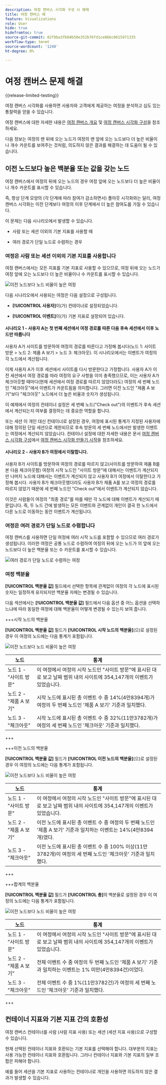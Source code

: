 ```yaml
---
description: 여정 캔버스 시각화 구성 시 예제
title: 여정 캔버스 예
feature: Visualizations
role: User
hide: true
hidefromtoc: true
source-git-commit: 82f8ba3fb04b50e352b76fd1ce866c0615971335
workflow-type: tm+mt
source-wordcount: '1248'
ht-degree: 0%

---
```


# 여정 캔버스 문제 해결

{{release-limited-testing}}

여정 캔버스 시각화를 사용하면 사용자와 고객에게 제공하는 여정을 분석하고 심도 있는 통찰력을 얻을 수 있습니다.

여정 캔버스에 대한 자세한 내용은 [여정 캔버스 개요](/help/analysis-workspace/visualizations/journey-canvas/journey-canvas.md) 및 [여정 캔버스 시각화 구성](/help/analysis-workspace/visualizations/journey-canvas/configure-journey-canvas.md)을 참조하세요.

다음 정보는 여정의 맨 뒤에 오는 노드가 여정의 맨 앞에 오는 노드보다 더 높은 비율이나 개수 카운트를 보여주는 것처럼, 의도하지 않은 결과를 해결하는 데 도움이 될 수 있습니다.

## 이전 노드보다 높은 백분율 또는 값을 갖는 노드

여정 캔버스에서 여정의 뒤에 오는 노드의 경우 여정 앞에 오는 노드보다 더 높은 비율이나 개수 카운트를 표시할 수 있습니다.

즉, 항상 단계 모양의 (각 단계에 따라 참여가 감소하면서) 폴아웃 시각화와는 달리, 여정 캔버스 시각화는 이전 단계보다 여정의 이후 단계에서 더 높은 참여도를 가질 수 있습니다.

이 문제는 다음 시나리오에서 발생할 수 있습니다.

* 사람 또는 세션 이외의 기본 지표를 사용할 때

* 여러 경로가 단일 노드로 수렴하는 경우

### 여정은 사람 또는 세션 이외의 기본 지표를 사용합니다

여정 캔버스에서는 모든 지표를 기본 지표로 사용할 수 있으므로, 여정 뒤에 오는 노드가 여정 앞에 오는 노드보다 더 높은 비율이나 수 카운트를 표시할 수 있습니다.

![이전 노드보다 노드 비율이 높은 여정](assets/journey-canvas-higher-percentage.png)

다음 시나리오에서 사용되는 여정은 다음 설정으로 구성됩니다.

* **[!UICONTROL 사용자]**&#x200B;이(가) 컨테이너로 설정되었습니다.

* **[!UICONTROL 이벤트]**&#x200B;이(가) 기본 지표로 설정되어 있습니다.

#### 시나리오 1 - 사용자 A는 첫 번째 세션에서 여정 경로를 따른 다음 후속 세션에서 이후 노드만 따릅니다

사용자 A가 사이트를 방문하여 여정의 경로를 따른다고 가정해 봅시다(노드 1: 사이트 방문 > 노드 2: 제품 A 보기 > 노드 3: 체크아웃). 이 시나리오에서는 이벤트가 여정의 각 노드에서 계산됩니다.

이제 사용자 A가 이후 세션에서 사이트를 다시 방문한다고 가정합니다. 사용자 A가 이전 세션에서 여정 경로를 따라 여정의 요구 사항을 이미 충족했으므로, 이는 사용자 A가 체크아웃할 때마다(현재 세션에서 여정 경로를 따르지 않았더라도) 여정의 세 번째 노드인 &quot;체크아웃&quot;에서 이벤트가 카운트됨을 의미합니다. 그러면 이전 노드인 &quot;제품 A 보기&quot;보다 &quot;체크아웃&quot; 노드에서 더 높은 비율과 숫자가 생성됩니다.

이 예제에서 여정의 컨테이너 설정은 세 번째 노드(&quot;Check out&quot;)의 이벤트가 후속 세션에서 계산되는지 여부를 결정하는 데 중요한 역할을 합니다.

또는 세션 이 개인 대신 컨테이너로 설정된 경우, 여정에 표시된 통계가 지정된 사용자에 대해 정의된 단일 세션으로 제한되므로 후속 방문의 세 번째 노드에서만 발생한 이벤트는 여정에서 계산되지 않았습니다. 컨테이너 설정에 대한 자세한 내용은 문서 [여정 캔버스 시각화 구성](/help/analysis-workspace/visualizations/journey-canvas/configure-journey-canvas.md)에서 [여정 캔버스 시각화 만들기 시작](/help/analysis-workspace/visualizations/journey-canvas/configure-journey-canvas.md#begin-building-a-journey-canvas-visualization)을 참조하세요.

<!-- The time allotted for users to move along the path is determined by the container setting. Because "Person" is selected as the container setting in this example, people who followed the journey's path in one session (moving from Node 1 to Node 2 and to Node 3) met the criteria of the journey. On any subsequent visits to the site, any event they have that matches any node on the journey is counted on that node. -->

#### 시나리오 2 - 사용자 B가 여정에서 이탈합니다.

사용자 B가 사이트를 방문하여 여정의 경로를 따르지 않고(사이트를 방문하여 제품 B를 본 다음 체크아웃함) 여정의 시작 노드인 &quot;사이트 방문&quot;에 대해서는 이벤트가 계산되지만 나머지 노드에 대해서는 이벤트가 계산되지 않고 사용자 B가 여정에서 이탈한다고 가정해 봅시다. 사용자 B가 체크아웃했더라도 사용자 B가 제품 A를 보고 여정의 경로를 따르지 않았기 때문에 세 번째 노드인 &quot;Check out&quot;에서 이벤트가 계산되지 않습니다.

이것은 사람들이 여정의 &quot;최종 경로&quot;를 따를 때만 각 노드에 대해 이벤트가 계산되기 때문입니다. 즉, 두 노드 간에 발생하는 모든 이벤트와 관계없이 개인이 결국 한 노드에서 다른 노드로 이동하는 동안 이벤트가 계산됩니다.

### 여정은 여러 경로가 단일 노드로 수렴합니다

여정 캔버스를 사용하면 단일 여정에 여러 시작 노드를 포함할 수 있으므로 여러 경로가 생성됩니다. 이러한 여정은 공통 노드로 수렴하여 여정의 뒤에 오는 노드가 의 앞에 오는 노드보다 더 높은 백분율 또는 수 카운트를 표시할 수 있습니다.

![여러 경로가 단일 노드로 수렴하는 여정](assets/journey-canvas-percentage-converge.png)

<!--

The journey used in the following scenarios is configured with the following settings:

* **[!UICONTROL Person]** is set as the container

* **[!UICONTROL Event]** is set as the primary metric

#### Scenario 

When a journey contains multiple paths that converge into a single node, the two paths are combined into the single node using the OR operator. This can result in the

-->

### 여정 백분율

**[!UICONTROL 백분율 값]** 필드에서 선택한 항목에 관계없이 여정의 각 노드에 표시된 숫자는 일정하게 유지되지만 백분율 자체는 변경될 수 있습니다.

다음 섹션에서는 **[!UICONTROL 백분율 값]** 필드에서 다음 옵션 중 어느 옵션을 선택하느냐에 따라 동일한 여정에 대해 백분율이 어떻게 변경될 수 있는지 보여 줍니다.

+++시작 노드의 백분율

**[!UICONTROL 백분율 값]** 필드가 **[!UICONTROL 시작 노드의 백분율]**(으)로 설정된 경우 이 여정의 노드에는 다음 통계가 포함됩니다.

![이전 노드보다 노드 비율이 높은 여정](assets/journey-canvas-higher-percentage.png)

| 노드 | 통계 |
|---------|----------|
| 노드 1 - &quot;사이트 방문&quot; | 이 여정에서 여정의 시작 노드인 &quot;사이트 방문&quot;에 표시된 대로 보고 날짜 범위 내의 사이트에 354,147개의 이벤트가 있었습니다. |
| 노드 2 - &quot;제품 A 보기&quot; | 시작 노드에 표시된 총 이벤트 수 중 14%(4만8394개)가 여정의 두 번째 노드인 &#39;제품 A 보기&#39; 기준과 일치했다. |
| 노드 3 - &quot;체크아웃&quot; | 시작 노드에 표시된 총 이벤트 수 중 32%(11만3782개)가 여정의 세 번째 노드인 &#39;체크아웃&#39; 기준과 일치했다. |

+++

+++이전 노드의 백분율

**[!UICONTROL 백분율 값]** 필드가 **[!UICONTROL 이전 노드의 백분율]**(으)로 설정된 경우 이 여정의 노드에는 다음 통계가 포함됩니다.

![이전 노드보다 노드 비율이 높은 여정](assets/journey-canvas-percentage-previous.png)

| 노드 | 통계 |
|---------|----------|
| 노드 1 - &quot;사이트 방문&quot; | 이 여정에서 여정의 시작 노드인 &quot;사이트 방문&quot;에 표시된 대로 보고 날짜 범위 내의 사이트에 354,147개의 이벤트가 있었습니다. |
| 노드 2 - &quot;제품 A 보기&quot; | 이전 노드에 표시된 총 이벤트 수 중 여정의 두 번째 노드인 &#39;제품 A 보기&#39; 기준과 일치하는 이벤트는 14%(4만8394개)였다. |
| 노드 3 - &quot;체크아웃&quot; | 이전 노드에 표시된 총 이벤트 수 중 100% 이상(11만3782개)이 여정의 세 번째 노드인 &#39;체크아웃&#39; 기준과 일치했다. |

+++

+++합계의 백분율

**[!UICONTROL 백분율 값]** 필드가 **[!UICONTROL 총]**&#x200B;의 백분율로 설정된 경우 이 여정의 노드에는 다음 통계가 포함됩니다.

![이전 노드보다 노드 비율이 높은 여정](assets/journey-canvas-percentage-total.png)

| 노드 | 통계 |
|---------|----------|
| 노드 1 - &quot;사이트 방문&quot; | 이 여정에서 여정의 시작 노드인 &quot;사이트 방문&quot;에 표시된 대로 보고 날짜 범위 내의 사이트에 354,147개의 이벤트가 있었습니다. |
| 노드 2 - &quot;제품 A 보기&quot; | 전체 이벤트 수 중 여정의 두 번째 노드인 &#39;제품 A 보기&#39; 기준과 일치하는 이벤트는 1% 미만(4만8394건)이었다. |
| 노드 3 - &quot;체크아웃&quot; | 전체 이벤트 수 중 1%(11만3782건)가 여정의 세 번째 노드인 &#39;체크아웃&#39; 기준과 일치했다. |

+++

## 컨테이너 지표와 기본 지표 간의 호환성

여정 캔버스 컨테이너를 사람 (사람 지표 사용) 또는 세션 (세션 지표 사용)으로 구성할 수 있습니다.

현재 선택된 컨테이너 지표와 호환되는 기본 지표를 선택해야 합니다. 대부분의 지표는 사용 가능한 컨테이너 지표와 호환됩니다. 그러나 컨테이너 지표와 기본 지표의 일부 조합은 피해야 합니다.

예를 들어 세션을 기본 지표로 사용하는 컨테이너로 개인을 사용하면 의도하지 않은 결과가 발생할 수 있습니다.

<!--

## Percentages that exceed 100%

The following configurations can result in nodes that show percentages that exceed 100%:

* When the **[!UICONTROL Percentage value]** field is set to **[!UICONTROL Percent of total]** or **[!UICONTROL Percent of start node]**, and a primary metric is selected that results in less data for the start node than on subsequent nodes.

  For example, if Revenue is selected as the primary metric, and no revenue is being realized on the primary metric, then on any node where revenue is being realized will show as exceeding 100%. 

-->
